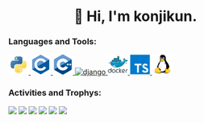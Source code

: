<h1 align="center">👋 Hi, I'm konjikun.</h1>

<p align="left">
 
</p>

<h3 align="left">Languages and Tools:</h3>
<p align="left"> <a href="https://www.python.org" target="_blank" rel="noreferrer"> <img
            src="https://raw.githubusercontent.com/devicons/devicon/master/icons/python/python-original.svg"
            alt="python" width="40" height="40" /> </a> <a href="https://www.cprogramming.com/" target="_blank"
        rel="noreferrer"> <img src="https://raw.githubusercontent.com/devicons/devicon/master/icons/c/c-original.svg"
            alt="c" width="40" height="40" /> </a> <a href="https://www.w3schools.com/cpp/" target="_blank"
        rel="noreferrer"> <img
            src="https://raw.githubusercontent.com/devicons/devicon/master/icons/cplusplus/cplusplus-original.svg"
            alt="cplusplus" width="40" height="40" /> </a> <a href="https://www.djangoproject.com/" target="_blank"
        rel="noreferrer"> <img src="https://cdn.worldvectorlogo.com/logos/django.svg" alt="django" width="40"
            height="40" /> </a> <a href="https://www.docker.com/" target="_blank" rel="noreferrer"> <img
            src="https://raw.githubusercontent.com/devicons/devicon/master/icons/docker/docker-original-wordmark.svg"
            alt="docker" width="40" height="40" /> </a> <a href="https://typescript.com" target="_blank" rel="noreferrer">
        <img src="https://raw.githubusercontent.com/devicons/devicon/master/icons/typescript/typescript-original.svg" alt="typescript" width="40" height="40" /> </a>
    <a href="https://www.linux.org/" target="_blank" rel="noreferrer"> <img
            src="https://raw.githubusercontent.com/devicons/devicon/master/icons/linux/linux-original.svg" alt="linux"
            width="40" height="40" /> </a>
</p>

<p align="left">
<h3 align="left">Activities and Trophys:</h3>
</p>




![](https://github-profile-trophy.vercel.app/?username=konjikun&theme=tokyonight&column=7)
![](https://raw.githubusercontent.com/konjikun/konjikun/main/profile-summary-card-output/tokyonight/0-profile-details.svg)
![](https://raw.githubusercontent.com/konjikun/konjikun/main/profile-summary-card-output/tokyonight/1-repos-per-language.svg)
![](https://raw.githubusercontent.com/konjikun/konjikun/main/profile-summary-card-output/tokyonight/2-most-commit-language.svg)
![](https://raw.githubusercontent.com/konjikun/konjikun/main/profile-summary-card-output/tokyonight/3-stats.svg)
![](https://raw.githubusercontent.com/konjikun/konjikun/main/profile-summary-card-output/tokyonight/4-productive-time.svg)

